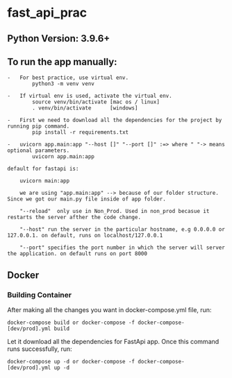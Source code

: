 # fast_api_prac

## Python Version: 3.9.6+

## To run the app manually:

    -   For best practice, use virtual env.
            python3 -m venv venv

    -   If virtual env is used, activate the virtual env.
            source venv/bin/activate [mac os / linux]
            . venv/bin/activate      [windows]

    -   First we need to download all the dependencies for the project by running pip command.
            pip install -r requirements.txt

    -   uvicorn app.main:app "--host []" "--port []" :=> where " "-> means optional parameters.
            uvicorn app.main:app

    default for fastapi is:

        uvicorn main:app

        we are using "app.main:app" --> because of our folder structure. Since we got our main.py file inside of app folder.

        "--reload"  only use in Non_Prod. Used in non_prod becasue it restarts the server afther the code change.

        "--host" run the server in the particular hostname, e.g 0.0.0.0 or 127.0.0.1. on default, runs on localhost/127.0.0.1

        "--port" specifies the port number in which the server will server the application. on default runs on port 8000

## Docker


### Building Container

After making all the changes you want in docker-compose.yml file, run:

```
docker-compose build or docker-compose -f docker-compose-[dev/prod].yml build
```

Let it download all the dependencies for FastApi app. Once this command runs successfully, run:

```
docker-compose up -d or docker-compose -f docker-compose-[dev/prod].yml up -d
```
